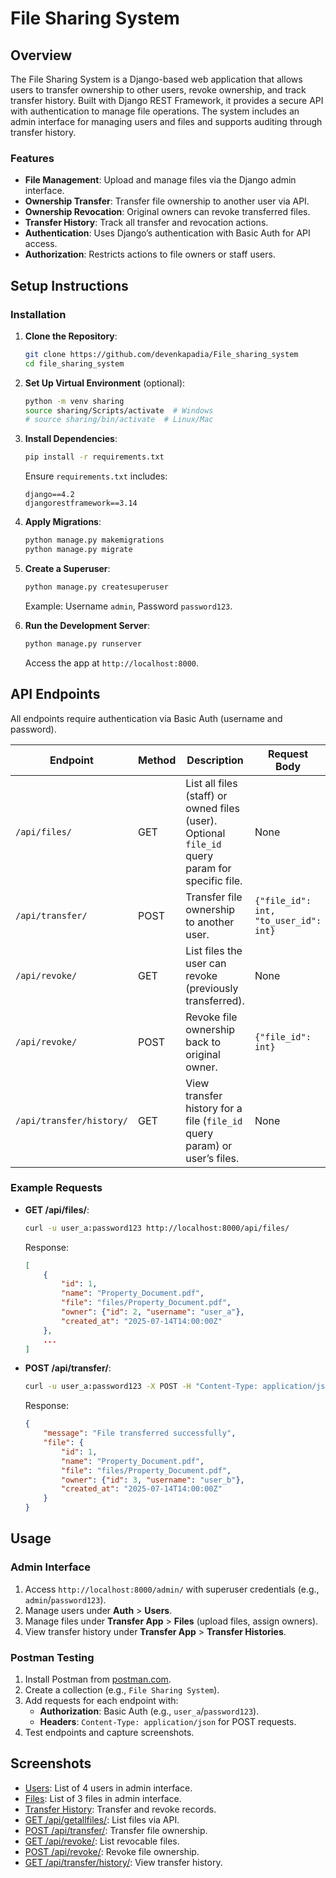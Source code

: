 # File Sharing System

## Overview
The File Sharing System is a Django-based web application that allows users to transfer ownership to other users, revoke ownership, and track transfer history. Built with Django REST Framework, it provides a secure API with authentication to manage file operations. The system includes an admin interface for managing users and files and supports auditing through transfer history.

### Features
- **File Management**: Upload and manage files via the Django admin interface.
- **Ownership Transfer**: Transfer file ownership to another user via API.
- **Ownership Revocation**: Original owners can revoke transferred files.
- **Transfer History**: Track all transfer and revocation actions.
- **Authentication**: Uses Django’s authentication with Basic Auth for API access.
- **Authorization**: Restricts actions to file owners or staff users.

## Setup Instructions

### Installation
1. **Clone the Repository**:
   ```bash
   git clone https://github.com/devenkapadia/File_sharing_system
   cd file_sharing_system
   ```

2. **Set Up Virtual Environment** (optional):
   ```bash
   python -m venv sharing
   source sharing/Scripts/activate  # Windows
   # source sharing/bin/activate  # Linux/Mac
   ```

3. **Install Dependencies**:
   ```bash
   pip install -r requirements.txt
   ```
   Ensure `requirements.txt` includes:
   ```
   django==4.2
   djangorestframework==3.14
   ```

4. **Apply Migrations**:
   ```bash
   python manage.py makemigrations
   python manage.py migrate
   ```

5. **Create a Superuser**:
   ```bash
   python manage.py createsuperuser
   ```
   Example: Username `admin`, Password `password123`.

6. **Run the Development Server**:
   ```bash
   python manage.py runserver
   ```
   Access the app at `http://localhost:8000`.

## API Endpoints
All endpoints require authentication via Basic Auth (username and password).

| Endpoint | Method | Description | Request Body | Response |
|----------|--------|-------------|--------------|----------|
| `/api/files/` | GET | List all files (staff) or owned files (user). Optional `file_id` query param for specific file. | None | List of files or single file JSON |
| `/api/transfer/` | POST | Transfer file ownership to another user. | `{"file_id": int, "to_user_id": int}` | Success message and file details |
| `/api/revoke/` | GET | List files the user can revoke (previously transferred). | None | List of revocable files |
| `/api/revoke/` | POST | Revoke file ownership back to original owner. | `{"file_id": int}` | Success message and file details |
| `/api/transfer/history/` | GET | View transfer history for a file (`file_id` query param) or user’s files. | None | List of transfer history records |

### Example Requests
- **GET /api/files/**:
  ```bash
  curl -u user_a:password123 http://localhost:8000/api/files/
  ```
  Response:
  ```json
  [
      {
          "id": 1,
          "name": "Property_Document.pdf",
          "file": "files/Property_Document.pdf",
          "owner": {"id": 2, "username": "user_a"},
          "created_at": "2025-07-14T14:00:00Z"
      },
      ...
  ]
  ```

- **POST /api/transfer/**:
  ```bash
  curl -u user_a:password123 -X POST -H "Content-Type: application/json" -d '{"file_id": 1, "to_user_id": 3}' http://localhost:8000/api/transfer/
  ```
  Response:
  ```json
  {
      "message": "File transferred successfully",
      "file": {
          "id": 1,
          "name": "Property_Document.pdf",
          "file": "files/Property_Document.pdf",
          "owner": {"id": 3, "username": "user_b"},
          "created_at": "2025-07-14T14:00:00Z"
      }
  }
  ```

## Usage

### Admin Interface
1. Access `http://localhost:8000/admin/` with superuser credentials (e.g., `admin`/`password123`).
2. Manage users under **Auth** > **Users**.
3. Manage files under **Transfer App** > **Files** (upload files, assign owners).
4. View transfer history under **Transfer App** > **Transfer Histories**.

### Postman Testing
1. Install Postman from [postman.com](https://www.postman.com/downloads/).
2. Create a collection (e.g., `File Sharing System`).
3. Add requests for each endpoint with:
   - **Authorization**: Basic Auth (e.g., `user_a`/`password123`).
   - **Headers**: `Content-Type: application/json` for POST requests.
4. Test endpoints and capture screenshots.

## Screenshots
- [Users](docs/users.png): List of 4 users in admin interface.
- [Files](docs/files.png): List of 3 files in admin interface.
- [Transfer History](docs/transfer_history.png): Transfer and revoke records.
- [GET /api/getallfiles/](docs/get_all_files.png): List files via API.
- [POST /api/transfer/](docs/post_transfer.png): Transfer file ownership.
- [GET /api/revoke/](docs/get_revoke.png): List revocable files.
- [POST /api/revoke/](docs/post_revoke.png): Revoke file ownership.
- [GET /api/transfer/history/](docs/get_history.png): View transfer history.
